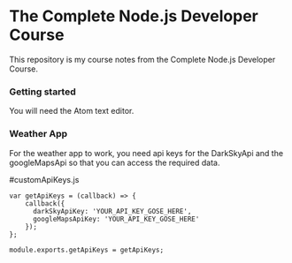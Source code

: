 # The Complete Node.js Developer Course

This repository is my course notes from the Complete Node.js Developer Course.

### Getting started

You will need the Atom text editor.

### Weather App

For the weather app to work, you need api keys for the DarkSkyApi and the
googleMapsApi so that you can access the required data.

#customApiKeys.js
```
var getApiKeys = (callback) => {
    callback({
      darkSkyApiKey: 'YOUR_API_KEY_GOSE_HERE',
      googleMapsApiKey: 'YOUR_API_KEY_GOSE_HERE'
    });
};

module.exports.getApiKeys = getApiKeys;

```
